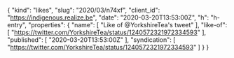 {
  "kind": "likes",
  "slug": "2020/03/n74xf",
  "client_id": "https://indigenous.realize.be",
  "date": "2020-03-20T13:53:00Z",
  "h": "h-entry",
  "properties": {
    "name": [
      "Like of @YorkshireTea's tweet"
    ],
    "like-of": [
      "https://twitter.com/YorkshireTea/status/1240572321972334593"
    ],
    "published": [
      "2020-03-20T13:53:00Z"
    ],
    "syndication": [
      "https://twitter.com/YorkshireTea/status/1240572321972334593"
    ]
  }
}
